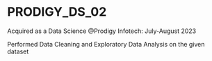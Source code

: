 # PRODIGY_DS_02

Acquired as a Data Science @Prodigy Infotech: July-August 2023

Performed Data Cleaning and Exploratory Data Analysis on the given dataset
